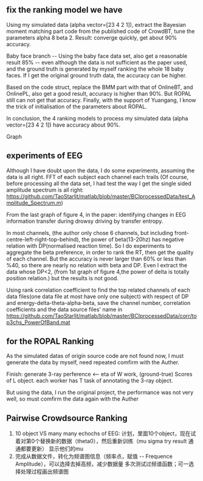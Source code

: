 ## fix the ranking model we have


Using my simulated data (alpha vector=[23 4 2 1]), extract the Bayesian moment matching part code from the published code of CrowdBT, tune the parameters alpha 8 beta 2.   Result: converge quickly, get about 90% accuracy.


Baby face branch -- Using the baby face data set, also get a reasonable result 85% -- even although the data is not sufficient as the paper used, and the ground truth is generated by myself ranking the whole 18 baby faces. If I get the original ground truth data, the accuracy can be higher. 

Based on the code struct, replace the BMM part with that of OnlineBT, and OnlinePL, also get a good result, accuracy is higher than 90%.  But ROPAL still can not get that accuracy. Finally, with the support of Yuangang, I know the trick of initialisation of the parameters about ROPAL.

In conclusion, the 4 ranking models to process my simulated data (alpha vector=[23 4 2 1]) have accuracy about 90%.

Graph


## experiments of EEG
Although I have doubt upon the data, I do some experiments, assuming the data is all right.
FFT of each subject each channel each trails
(Of course, before processing all the data set, I had test the way I get the single sided amplitude spectrum is all right: 
https://github.com/TaoStarlit/matlab/blob/master/BCIprocessedData/test_Amplitude_Spectrum.m)


From the last graph of figure 4, in the paper: identifying changes in EEG information transfer during drowsy driving by transfer entropy.

In most channels, (the author only chose 6 channels, but including front-centre-left-right-top-behind), the power of beta(13-20hz) has negative relation with DP(normalised reaction time). 
So I do experiments to aggregate the beta preference, in order to rank the RT, then get the quality of each channel. But the accuracy is never larger than 60% or less than %40, so there are nearly no relation with beta and DP.
Even I extract the data whose DP<2, (from 1st graph of figure 4,the power of delta is totally position relation.) but the results is not good.

Using rank correlation coefficient to find the top related channels of each data files(one data file at most have only one subject) with respect of DP and energy-delta-theta-alpha-beta, save the channel number, correlation coefficients and the data source files' name in https://github.com/TaoStarlit/matlab/blob/master/BCIprocessedData/corr/top3chs_PowerOfBand.mat




## for the ROPAL Ranking
As the simulated datas of origin source code are not found now, I must generate the data by myself, need repeated comfirm with the Auther.

Finish: generate 3-ray perference <-- eta of W work, (ground-true) Scores of L object. each worker has T task of annotating the 3-ray object.

But using the data, I run the original project, the performance was not very well, so must comfirm the data again with the Auther


## Pairwise Crowdsource Ranking

1. 10 object VS many many echochs of EEG:
    计划，里面10个object，现在试着对第0个替换新的数据（theta0），然后重新训练（mu sigma try result 通通都要更新）
    显示他们的mu
1. 完成从数据文件，转化为频谱图信息（频率点，赋值 -- Frequence Amplitude），可以选择去掉高频，减少数据量
    多次测试过频谱函数；可一选择处理过程画出频谱图
